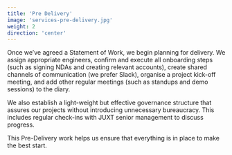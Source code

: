 ```yaml
---
title: 'Pre Delivery'
image: 'services-pre-delivery.jpg'
weight: 2
direction: 'center'
---
```


Once we’ve agreed a Statement of Work, we begin planning for delivery. We assign appropriate engineers, confirm and execute all onboarding steps (such as signing NDAs and creating relevant accounts), create shared channels of communication (we prefer Slack), organise a project kick-off meeting, and add other regular meetings (such as standups and demo sessions) to the diary.

We also establish a light-weight but effective governance structure that assures our projects without introducing unnecessary bureaucracy. This includes regular check-ins with JUXT senior management to discuss progress.

This Pre-Delivery work helps us ensure that everything is in place to make the best start.
